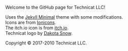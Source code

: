 
Welcome to the GitHub page for Technicat LLC!

Uses the [Jekyll Minimal](https://github.com/orderedlist) theme with some modifications.  
Icons are from [Ionicons](http://ionicons.com).  
The itch.io icon is from [itch.io](http://itch.io/).  
Technicat logo by [Dakota Snow](http://espressyourself.coffee/).

Copyright &copy; 2017-2010 Technicat LLC.






